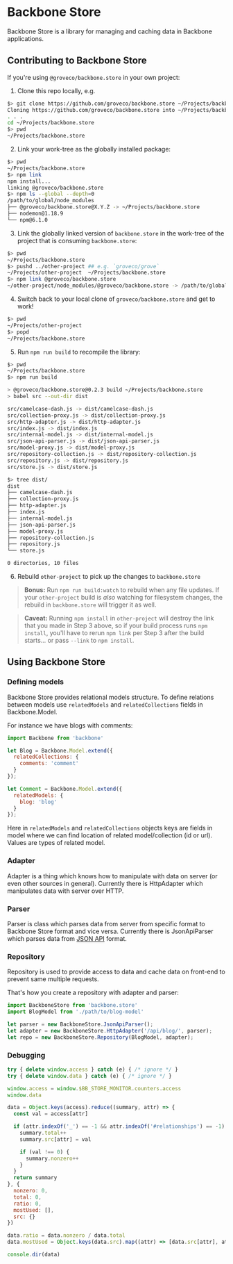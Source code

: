 # Backbone Store

Backbone Store is a library for managing and caching data in Backbone applications.

## Contributing to Backbone Store

If you're using `@groveco/backbone.store` in your own project:

1. Clone this repo locally, e.g.
  ```sh
  $> git clone https://github.com/groveco/backbone.store ~/Projects/backbone.store && cd $_
  Cloning https://github.com/groveco/backbone.store into ~/Projects/backbone.store
  . . .
  cd ~/Projects/backbone.store
  $> pwd
  ~/Projects/backbone.store
  ```
2. Link your work-tree as the globally installed package:
  ```sh
  $> pwd
  ~/Projects/backbone.store
  $> npm link
  npm install...
  linking @groveco/backbone.store
  $> npm ls --global --depth=0
  /path/to/global/node_modules
  ├── @groveco/backbone.store@X.Y.Z -> ~/Projects/backbone.store
  ├── nodemon@1.18.9
  └── npm@6.1.0
  ```
3. Link the globally linked version of `backbone.store` in the work-tree of the project that is consuming `backbone.store`:
  ```sh
  $> pwd
  ~/Projects/backbone.store
  $> pushd ../other-project ## e.g. `groveco/grove`
  ~/Projects/other-project  ~/Projects/backbone.store
  $> npm link @groveco/backbone.store
  ~/other-project/node_modules/@groveco/backbone.store -> /path/to/global/node_modules/@groveco/backbone.store -> ~/Projects/backbone.store
  ```
4. Switch back to your local clone of `groveco/backbone.store` and get to work!
  ```sh
  $> pwd
  ~/Projects/other-project
  $> popd
  ~/Projects/backbone.store
  ```
5. Run `npm run build` to recompile the library:
  ```sh
  $> pwd
  ~/Projects/backbone.store
  $> npm run build

  > @groveco/backbone.store@0.2.3 build ~/Projects/backbone.store
  > babel src --out-dir dist

  src/camelcase-dash.js -> dist/camelcase-dash.js
  src/collection-proxy.js -> dist/collection-proxy.js
  src/http-adapter.js -> dist/http-adapter.js
  src/index.js -> dist/index.js
  src/internal-model.js -> dist/internal-model.js
  src/json-api-parser.js -> dist/json-api-parser.js
  src/model-proxy.js -> dist/model-proxy.js
  src/repository-collection.js -> dist/repository-collection.js
  src/repository.js -> dist/repository.js
  src/store.js -> dist/store.js

  $> tree dist/
  dist
  ├── camelcase-dash.js
  ├── collection-proxy.js
  ├── http-adapter.js
  ├── index.js
  ├── internal-model.js
  ├── json-api-parser.js
  ├── model-proxy.js
  ├── repository-collection.js
  ├── repository.js
  └── store.js

  0 directories, 10 files
  ```
6. Rebuild `other-project` to pick up the changes to `backbone.store`

> **Bonus:** Run `npm run build:watch` to rebuild when any file updates. If
> your `other-project` build is _also_ watching for filesystem changes, the
> rebuild in `backbone.store` will trigger it as well.

> **Caveat:** Running `npm install` in `other-project` will destroy the link
> that you made in Step 3 above, so if your build process runs `npm install`,
> you'll have to rerun `npm link` per Step 3 after the build starts... or pass
> `--link` to `npm install`.

## Using Backbone Store

### Defining models

Backbone Store provides relational models structure. To define relations between models use `relatedModels` and
`relatedCollections` fields in Backbone.Model.

For instance we have blogs with comments:

```javascript
import Backbone from 'backbone'

let Blog = Backbone.Model.extend({
  relatedCollections: {
    comments: 'comment'
  }
});

let Comment = Backbone.Model.extend({
  relatedModels: {
    blog: 'blog'
  }
});
```

Here in `relatedModels` and `relatedCollections` objects keys are fields in model where we can find location of related
model/collection (id or url). Values are types of related model.

### Adapter

Adapter is a thing which knows how to manipulate with data on server (or even other sources in general). Currently there
is HttpAdapter which manipulates data with server over HTTP.

### Parser

Parser is class which parses data from server from specific format to Backbone Store format and vice versa. Currently
there is JsonApiParser which parses data from [JSON API](http://jsonapi.org/) format.

### Repository

Repository is used to provide access to data and cache data on front-end to prevent same multiple requests.

That's how you create a repository with adapter and parser:

```javascript
import BackboneStore from 'backbone.store'
import BlogModel from './path/to/blog-model'

let parser = new BackboneStore.JsonApiParser();
let adapter = new BackboneStore.HttpAdapter('/api/blog/', parser);
let repo = new BackboneStore.Repository(BlogModel, adapter);
```

### Debugging

```js
try { delete window.access } catch (e) { /* ignore */ }
try { delete window.data } catch (e) { /* ignore */ }

window.access = window.$BB_STORE_MONITOR.counters.access
window.data

data = Object.keys(access).reduce((summary, attr) => {
  const val = access[attr]

  if (attr.indexOf('_') == -1 && attr.indexOf('#relationships') == -1) {
    summary.total++
    summary.src[attr] = val

    if (val !== 0) {
      summary.nonzero++
    }
  }
  return summary
}, {
  nonzero: 0,
  total: 0,
  ratio: 0,
  mostUsed: [],
  src: {}
})

data.ratio = data.nonzero / data.total
data.mostUsed = Object.keys(data.src).map((attr) => [data.src[attr], attr]).sort((a, b) => a[0] > b[0] ? -1 : a[0] === b[0] ? 0 : 1)

console.dir(data)
```